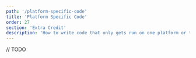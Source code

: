 ```yaml
---
path: '/platform-specific-code'
title: 'Platform Specific Code'
order: 27
section: 'Extra Credit'
description: 'How to write code that only gets run on one platform or the other'
---
```


// TODO